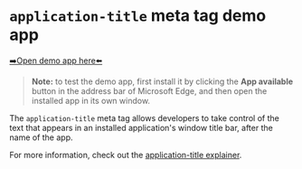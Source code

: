 # `application-title` meta tag demo app

[➡️Open demo app here⬅️](https://microsoftedge.github.io/Demos/pwa-application-title/)

> **Note:** to test the demo app, first install it by clicking the **App available** button in the address bar of Microsoft Edge, and then open the installed app in its own window.

The `application-title` meta tag allows developers to take control of the text that appears in an installed application's window title bar, after the name of the app.

For more information, check out the [application-title explainer](https://github.com/MicrosoftEdge/MSEdgeExplainers/blob/main/DocumentSubtitle/explainer.md).
